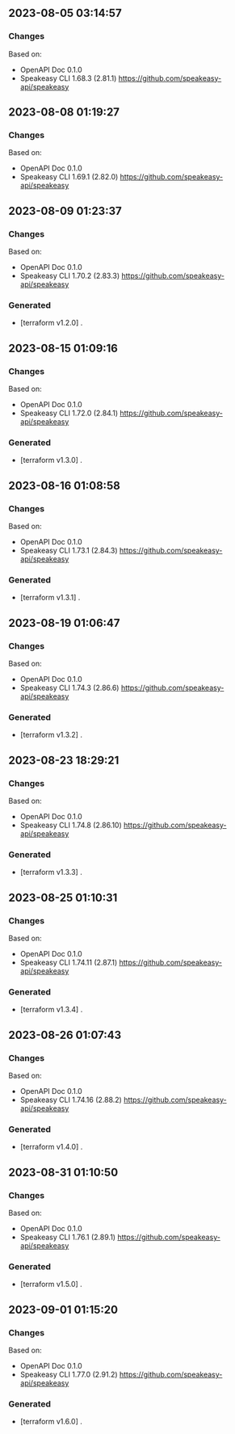 

## 2023-08-05 03:14:57
### Changes
Based on:
- OpenAPI Doc 0.1.0 
- Speakeasy CLI 1.68.3 (2.81.1) https://github.com/speakeasy-api/speakeasy

## 2023-08-08 01:19:27
### Changes
Based on:
- OpenAPI Doc 0.1.0 
- Speakeasy CLI 1.69.1 (2.82.0) https://github.com/speakeasy-api/speakeasy

## 2023-08-09 01:23:37
### Changes
Based on:
- OpenAPI Doc 0.1.0 
- Speakeasy CLI 1.70.2 (2.83.3) https://github.com/speakeasy-api/speakeasy
### Generated
- [terraform v1.2.0] .

## 2023-08-15 01:09:16
### Changes
Based on:
- OpenAPI Doc 0.1.0 
- Speakeasy CLI 1.72.0 (2.84.1) https://github.com/speakeasy-api/speakeasy
### Generated
- [terraform v1.3.0] .

## 2023-08-16 01:08:58
### Changes
Based on:
- OpenAPI Doc 0.1.0 
- Speakeasy CLI 1.73.1 (2.84.3) https://github.com/speakeasy-api/speakeasy
### Generated
- [terraform v1.3.1] .

## 2023-08-19 01:06:47
### Changes
Based on:
- OpenAPI Doc 0.1.0 
- Speakeasy CLI 1.74.3 (2.86.6) https://github.com/speakeasy-api/speakeasy
### Generated
- [terraform v1.3.2] .

## 2023-08-23 18:29:21
### Changes
Based on:
- OpenAPI Doc 0.1.0 
- Speakeasy CLI 1.74.8 (2.86.10) https://github.com/speakeasy-api/speakeasy
### Generated
- [terraform v1.3.3] .

## 2023-08-25 01:10:31
### Changes
Based on:
- OpenAPI Doc 0.1.0 
- Speakeasy CLI 1.74.11 (2.87.1) https://github.com/speakeasy-api/speakeasy
### Generated
- [terraform v1.3.4] .

## 2023-08-26 01:07:43
### Changes
Based on:
- OpenAPI Doc 0.1.0 
- Speakeasy CLI 1.74.16 (2.88.2) https://github.com/speakeasy-api/speakeasy
### Generated
- [terraform v1.4.0] .

## 2023-08-31 01:10:50
### Changes
Based on:
- OpenAPI Doc 0.1.0 
- Speakeasy CLI 1.76.1 (2.89.1) https://github.com/speakeasy-api/speakeasy
### Generated
- [terraform v1.5.0] .

## 2023-09-01 01:15:20
### Changes
Based on:
- OpenAPI Doc 0.1.0 
- Speakeasy CLI 1.77.0 (2.91.2) https://github.com/speakeasy-api/speakeasy
### Generated
- [terraform v1.6.0] .